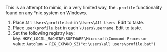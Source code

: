 This is an attempt to mimic, in a very limited way, the `.profile` functionality found on any *nix system on Windows.

1. Place `All Users\profile.bat` in `\Users\All Users`. Edit to taste.
2. Place `user\profile.bat` in each `\Users\username`. Edit to taste.
3. Set the following registry key:  
   key: `HKEY_LOCAL_MACHINE\SOFTWARE\Microsoft\Command Processor`  
   value: `AutoRun = REG_EXPAND_SZ("c:\users\all users\profile.bat")`
